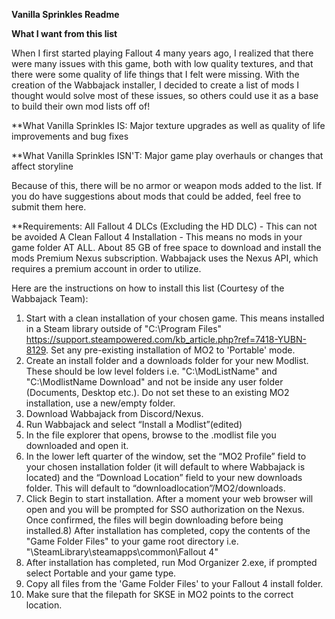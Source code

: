 **Vanilla Sprinkles Readme**

**What I want from this list**


When I first started playing Fallout 4 many years ago, I realized that there were many issues with this game, both with low quality textures, and that there were some quality of life things that I felt were missing. With the creation of the Wabbajack installer, I decided to create a list of mods I thought would solve most of these issues, so others could use it as a base to build their own mod lists off of!



**What Vanilla Sprinkles IS: 
Major texture upgrades as well as quality of life improvements and bug fixes

**What Vanilla Sprinkles ISN'T:
Major game play overhauls or changes that affect storyline


Because of this, there will be no armor or weapon mods added to the list. If you do have suggestions about mods that could be added, feel free to submit them here.﻿


**Requirements:
All Fallout 4 DLCs (Excluding the HD DLC) - This can not be avoided
A Clean Fallout 4 Installation - This means no mods in your game folder AT ALL.
About 85 GB of free space to download and install the mods
Premium Nexus subscription. Wabbajack uses the Nexus API, which requires a premium account in order to utilize.

Here are the instructions on how to install this list (Courtesy of the Wabbajack Team):


1. Start with a clean installation of your chosen game. This means installed in a Steam library outside of "C:\Program Files" https://support.steampowered.com/kb_article.php?ref=7418-YUBN-8129. Set any pre-existing installation of MO2 to 'Portable' mode.
2. Create an install folder and a downloads folder for your new Modlist. These should be low level folders i.e. "C:\ModListName" and "C:\ModlistName Download" and not be inside any user folder (Documents, Desktop etc.). Do not set these to an existing MO2 installation, use a new/empty folder.
3. Download Wabbajack from Discord/Nexus.
4. Run Wabbajack and select “Install a Modlist”(edited)
5. In the file explorer that opens, browse to the .modlist file you downloaded and open it.
6. In the lower left quarter of the window, set the “MO2 Profile” field to your chosen installation folder (it will default to where Wabbajack is located) and the “Download Location” field to your new downloads folder. This will default to “downloadlocation”/MO2/downloads.
7. Click Begin to start installation. After a moment your web browser will open and you will be prompted for SSO authorization on the Nexus. Once confirmed, the files will begin downloading before being installed.8) After installation has completed, copy the contents of the "Game Folder Files" to your game root directory i.e. "\SteamLibrary\steamapps\common\Fallout 4"
9. After installation has completed, run Mod Organizer 2.exe, if prompted select Portable and your game type.
10. Copy all files from the 'Game Folder Files' to your Fallout 4 install folder.
11. Make sure that the filepath for SKSE in MO2 points to the correct location.
